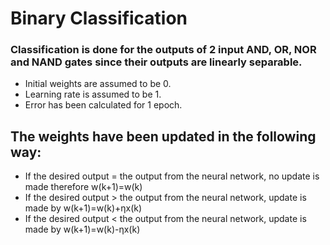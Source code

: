 # Binary Classification
### Classification is done for the outputs of 2 input AND, OR, NOR and NAND gates since their outputs are linearly separable. 
- Initial weights are assumed to be 0.
- Learning rate is assumed to be 1.
- Error has been calculated for 1 epoch.

## The weights have been updated in the following way:
- If the desired output = the output from the neural network, no update is made therefore w(k+1)=w(k)
- If the desired output > the output from the neural network, update is made by w(k+1)=w(k)+ηx(k)
- If the desired output < the output from the neural network, update is made by w(k+1)=w(k)-ηx(k)
